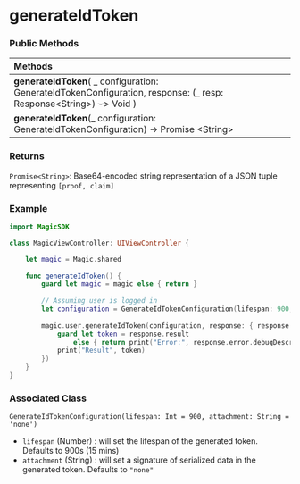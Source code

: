 # generateIdToken

### **Public Methods**

| Methods |
| :--- |
| **generateIdToken**\( \_ configuration: GenerateIdTokenConfiguration, response: \(\_ resp: Response&lt;String&gt;\) ~~_-_~~&gt; Void \) |
| **generateIdToken**\(\_ configuration: GenerateIdTokenConfiguration\) -&gt; Promise &lt;String&gt; |

### Returns

`Promise<String>`: Base64-encoded string representation of a JSON tuple representing `[proof, claim]` 

### Example

```swift
import MagicSDK

class MagicViewController: UIViewController {

    let magic = Magic.shared
    
    func generateIdToken() {
        guard let magic = magic else { return }
        
        // Assuming user is logged in 
        let configuration = GenerateIdTokenConfiguration(lifespan: 900, attachment: "none")
        
        magic.user.generateIdToken(configuration, response: { response in
            guard let token = response.result 
                else { return print("Error:", response.error.debugDescription) }
            print("Result", token)
        })
    }
}
```

### **Associated Class**

`GenerateIdTokenConfiguration(lifespan: Int = 900, attachment: String = 'none')`

* `lifespan` \(Number\) : will set the lifespan of the generated token. Defaults to 900s \(15 mins\)
* `attachment` \(String\) : will set a signature of serialized data in the generated token. Defaults to `"none"`

